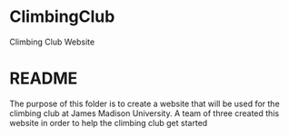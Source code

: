 # ClimbingClub
Climbing Club Website
<h1>README</h1>
<p>The purpose of this folder is to create a website that will be used for the climbing club at James Madison University.  A team of three created this website in order to help the climbing club get started</p>
